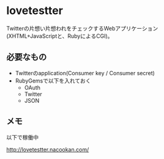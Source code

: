lovetestter
================

Twitterの片想い片想われをチェックするWebアプリケーション(XHTML+JavaScriptと、RubyによるCGI)。

必要なもの
----------------

* Twitterのapplication(Consumer key / Consumer secret)
* RubyGemsで以下を入れておく
    * OAuth
    * Twitter
    * JSON

メモ
----------------

以下で稼働中

http://lovetestter.nacookan.com/
